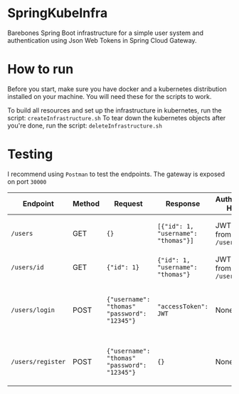 # SpringKubeInfra
Barebones Spring Boot infrastructure for a simple user system and authentication using Json Web Tokens in Spring Cloud Gateway.

# How to run
Before you start, make sure you have docker and a kubernetes distribution installed on your machine.
You will need these for the scripts to work.

To build all resources and set up the infrastructure in kubernetes, run the script: `createInfrastructure.sh`
To tear down the kubernetes objects after you're done, run the script: `deleteInfrastructure.sh`

# Testing
I recommend using `Postman` to test the endpoints.
The gateway is exposed on port `30000`

| Endpoint          | Method | Request                                      | Response                            | Authorization Header             | Description                                   |
|-------------------|--------|----------------------------------------------|-------------------------------------|----------------------------------|-----------------------------------------------|
| `/users`          | GET    | `{}`                                         | `[{"id": 1, "username": "thomas"}]` | JWT returned from `/users/login` | Lists all users that have registered          |
| `/users/id`       | GET    | `{"id": 1}`                                  | `{"id": 1, "username": "thomas"}`   | JWT returned from `/users/login` | Gets user data by their ID                    |
| `/users/login`    | POST   | `{"username": "thomas" "password": "12345"}` | `"accessToken": JWT`                | None                             | Logs in a user and returns a JWT access token |
| `/users/register` | POST   | `{"username": "thomas" "password": "12345"}` | `{}`                                | None                             | Register a user with username and password    |
